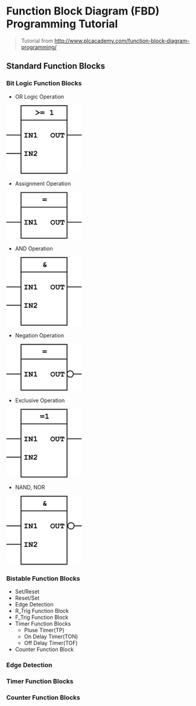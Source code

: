 # Function Block Diagram (FBD) Programming Tutorial
> Tutorial from http://www.plcacademy.com/function-block-diagram-programming/

## Standard Function Blocks
### Bit Logic Function Blocks
+ OR Logic Operation

<img src="./FBD_img/OR-logic-operation.png" width =200 />

+ Assignment Operation

<img src="./FBD_img/Assignment-operation.png" width =200 />

+ AND Operation

<img src="./FBD_img/AND-logic-operation.png" width =200 />

+ Negation Operation

<img src="./FBD_img/Negation-function.png" width =200 />

+ Exclusive Operation

<img src="./FBD_img/Exclusive-OR-function.png" width =200 />

+ NAND, NOR

<img src="./FBD_img/NAND-logic-operation.png" width =200 />

### Bistable Function Blocks
+ Set/Reset
+ Reset/Set
+ Edge Detection
+ R_Trig Function Block
+ F_Trig Function Block
+ Timer Function Blocks
  + Pluse Timer(TP)
  + On Delay Timer(TON)
  + Off Delay Timer(TOF)
+ Counter Function Block

### Edge Detection

### Timer Function Blocks

### Counter Function Blocks